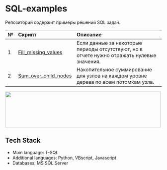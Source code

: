 # SQL-examples

Репозиторий содержит примеры решений SQL задач.

№ | Скрипт | Описание |
:-|:-------|:---------|
1 | [Fill_missing_values](https://github.com/Antojka/MSSQL-examples/blob/main/Scripts/Fill_missing_values.sql) | Если данные за некоторые периоды отсутствуют, но в отчете нужно отражать нулевые значения. |
2 | [Sum_over_child_nodes](https://github.com/Antojka/MSSQL-examples/blob/main/Scripts/Sum_over_child_nodes.sql) | Накопительное суммирование для узлов на каждом уровне дерева по всем потомкам узла. |


<img src="https://github.com/Antojka/SQL-examples/raw/main/header.jpg" width="500" height="116" style="text-align:center;display:block">

## Tech Stack
* Main language:        T-SQL
* Additional languages: Python, VBscript, Javascript
* Databases:            MS SQL Server